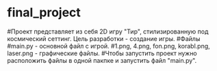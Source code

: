 # final_project
#Проект представляет из себя 2D игру "Тир", стилизированную под космический сеттинг. Цель разработки - создание игры.
#Файлы
#main.py - основной файл с игрой.
#1.png, 4.png, fon.png, korabl.png, laser.png - графические файлы.
#Чтобы запустить проект нужно расположить файлы в одной пакпке и запустить файл "main.py".
